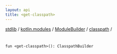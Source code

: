 ```yaml
---
layout: api
title: <get-classpath>
---
```

[stdlib](../../../index.md) / [kotlin.modules](../../index.md) / [ModuleBuilder](../index.md) / [classpath](index.md) / [<get-classpath>](_get-classpath_.md)

# <get-classpath>

```
fun <get-classpath>(): ClasspathBuilder
```
